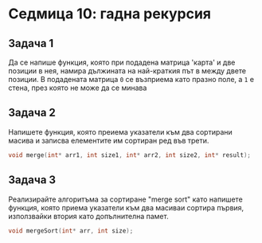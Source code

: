 # Седмица 10: гадна рекурсия

## Задача 1
Да се напише функция, която при подадена матрица 'карта' и две позиции в нея, намира дължината на най-краткия път в между двете позиции. В подадената матрица `0` се възприема като празно поле, а `1` е стена, през която не може да се минава

## Задача 2
Напишете функция, която преиема указатели към два сортирани масива и записва елементите им сортиран ред във трети. 
```c++
void merge(int* arr1, int size1, int* arr2, int size2, int* result);
```

## Задача 3
Реализирайте алгоритъма за сортиране "merge sort" като напишете функция, която приема указатели към два масиваи сортира първия, използвайки втория като допълнителна памет.
```c++
void mergeSort(int* arr, int size);
```
